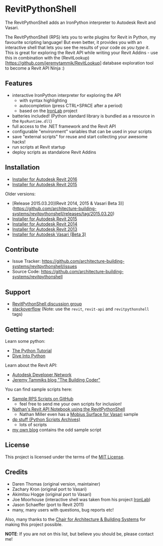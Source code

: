 # RevitPythonShell

The RevitPythonShell adds an IronPython interpreter to Autodesk Revit and Vasari. 

The RevitPythonShell (RPS) lets you to write plugins for Revit in Python, my favourite scripting language! But even better, it provides you with an
interactive shell that lets you see the results of your code *as you type it*. This is great for exploring the Revit API while 
writing your Revit Addins - use this in combination with the (RevitLookup)[https://github.com/jeremytammik/RevitLookup] database exploration tool to become a Revit API Ninja :)

## Features

- interactive IronPython interpreter for exploring the API
  - with syntax highlighting
  - autocompletion (press CTRL+SPACE after a period)
  - based on the [IronLab](http://code.google.com/p/ironlab/) project
- batteries included! (Python standard library is bundled as a resource in the `RpsRuntime.dll`)
- full access to the .NET framework and the Revit API
- configurable "environment" variables that can be used in your scripts
- save "external scripts" for reuse and start collecting your awesome hacks!
- run scripts at Revit startup
- deploy scripts as standalone Revit Addins

## Installation

- [Installer for Autodesk Revit 2016](https://github.com/architecture-building-systems/revitpythonshell/releases/download/2015.04.29/2015.04.29_Setup_RevitPythonShell_2016.exe)
- [Installer for Autodesk Revit 2015](https://github.com/architecture-building-systems/revitpythonshell/releases/download/2015.04.29/2015.04.29_Setup_RevitPythonShell_2015.exe)

Older versions:
- [Release 2015.03.20](Revit 2014, 2015 & Vasari Beta 3)](https://github.com/architecture-building-systems/revitpythonshell/releases/tag/2015.03.20)
- [Installer for Autodesk Revit 2015](http://sustain.arch.ethz.ch/DPV/Setup_RevitPythonShell_2015.exe)
- [Installer for Autodesk Revit 2014](http://sustain.arch.ethz.ch/DPV/Setup_RevitPythonShell_2014.exe)
- [Installer for Autodesk Revit 2013](http://sustain.arch.ethz.ch/DPV/Setup_RevitPythonShell_2013_r159.msi)
- [Installer for Autodesk Vasari (Beta 3)](http://sustain.arch.ethz.ch/DPV/Setup_RevitPythonShell_Vasari_Beta3_r224.exe)

## Contribute

- Issue Tracker: https://github.com/architecture-building-systems/revitpythonshell/issues
- Source Code: https://github.com/architecture-building-systems/revitpythonshell

## Support

- [RevitPythonShell discussion group](http://groups.google.com/group/RevitPythonShell)
- [stackoverflow](http://stackoverflow.com) (Note: use the ```revit```, ``revit-api`` and ``revitpythonshell`` tags)

## Getting started:

Learn some python:

  * [The Python Tutorial](https://docs.python.org/2/tutorial/)
  * [Dive Into Python](http://www.diveintopython.net/)

Learn about the Revit API:

  * [Autodesk Developer Network](T)
  * [Jeremy Tammiks blog "The Building Coder"](http://thebuildingcoder.typepad.com/)

You can find sample scripts here:

  * [Sample RPS Scripts on GitHub](https://github.com/daren-thomas/rps-sample-scripts)
    * feel free to send me your own scripts for inclusion!
  * [Nathan's Revit API Notebook using the RevitPythonShell](http://wiki.theprovingground.org/revit-api)
    * Nathan Miller even has a [Mobius Surface for Vasari](http://wiki.theprovingground.org/revit-api-py-parametric) sample
  * [dp stuff (Python Scripts Archives)](http://dp-stuff.org/category/python-scripts)
    * lots of scripts
  * [my own blog](http://darenatwork.blogspot.com/) contains the odd sample script

## License

This project is licensed under the terms of the [MIT License](http://opensource.org/licenses/MIT).

## Credits

  * Daren Thomas (original version, maintainer)
  * Zachary Kron (original port to Vasari)
  * Akimitsu Hogge (original port to Vasari)
  * Joe Moorhouse (interactive shell was taken from his project [IronLab](http://ironlab.net/))
  * Jason Schaeffer (port to Revit 2011)
  * many, many users with questions, bug reports etc!

Also, many thanks to the
[Chair for Architecture & Building Systems](http://systems.arch.ethz.ch) for making this project possible.

**NOTE**: If you are not on this list, but believe you should be, please contact me!



